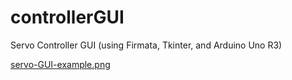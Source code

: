 # controllerGUI
Servo Controller GUI (using Firmata, Tkinter, and Arduino Uno R3)

[servo-GUI-example.png](https://postimg.cc/QBkkb3sS)
